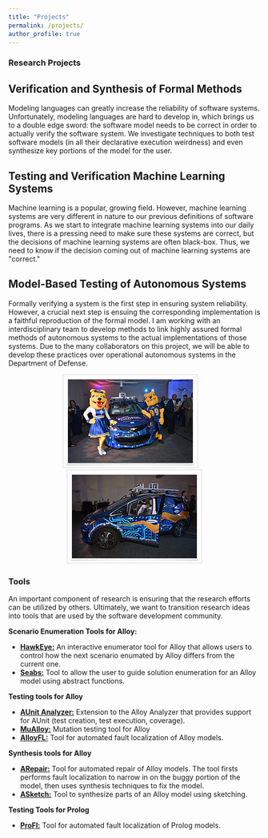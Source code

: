 ```yaml
---
title: "Projects"
permalink: /projects/
author_profile: true
---
```

<link href="https://fonts.googleapis.com/css?family=Comfortaa:300,400,700|Righteous" rel="stylesheet">

### <i class="fa fa-fw fa-cogs" aria-hidden="true"></i> Research Projects

## <i class="fa fa-fw fa-bug" aria-hidden="true"></i> Verification and Synthesis of Formal Methods
Modeling languages can greatly increase the reliability of software systems. Unfortunately, modeling languages are hard to develop in, which brings us to a double edge sword: the software model needs to be correct in order to actually verify the software system. We investigate techniques to both test software models (in all their declarative execution weirdness) and even synthesize key portions of the model for the user.

## <i class="fa fa-fw fa-book-reader" aria-hidden="true"></i> Testing and Verification Machine Learning Systems
Machine learning is a popular, growing field. However, machine learning systems are very different in nature to our previous definitions of software programs. As we start to integrate machine learning systems into our daily lives, there is a pressing need to make sure these systems are correct, but the decisions of machine learning systems are often black-box. Thus, we need to know if the decision coming out of machine learning systems are "correct."

## <i class="fa fa-fw fa-car" aria-hidden="true"></i> Model-Based Testing of Autonomous Systems 
Formally verifying a system is the first step in ensuring system reliability. However, a crucial next step is ensuing the corresponding implementation is a faithful reproduction of the formal model. I am working with an interdisciplinary team to develop methods to link highly assured formal methods of autonomous systems to the actual implementations of those systems. Due to the many collaborators on this project, we will be able to develop these practices over operational autonomous systems in the Department of Defense.

<center><img src="../images/auto2.png" alt="SAE-GM Autodrive Challenge"> &nbsp;&nbsp;&nbsp;<img src="../images/auto3.png" alt="SAE-GM Autodrive Challenge"></center>

### <i class="fa fa-fw fa-code-branch" aria-hidden="true"></i> Tools

An important component of research is ensuring that the research efforts can be utilized by others. Ultimately, we want to  transition research ideas into tools that are used by the software development community.

**Scenario Enumeration Tools for Alloy:**
* **[HawkEye:](https://github.com/alloy-hawkeye/Hawkeye)** An interactive enumerator tool for Alloy that allows users to control how the next scenario enumated by Alloy differs from the current one.
* **[Seabs:](https://github.com/Allisonius/Seabs)** Tool to allow the user to guide solution enumeration for an Alloy model using abstract functions.
 
**Testing tools for Alloy**
* **[AUnit Analyzer:](https://sites.google.com/view/aunitanalyzer)** Extension to the Alloy Analyzer that provides support for AUnit (test creation, test execution, coverage).
* **[MuAlloy:](https://github.com/kaiyuanw/MuAlloy)** Mutation testing tool for Alloy 
* **[AlloyFL:](https://AlloyFL.github.io)** Tool for automated fault localization of Alloy models.

**Synthesis tools for Alloy**
* **[ARepair:](https://github.com/kaiyuanw/ARepair)** Tool for automated repair of Alloy models. The tool firsts performs fault localization to narrow in on the buggy portion of the model, then uses synthesis techniques to fix the model.
* **[ASketch:](https://github.com/kaiyuanw/ASketch)** Tool to synthesize parts of an Alloy model using sketching.

**Testing Tools for Prolog**
* **[ProFl:](https://github.com/geoorge1d127/ProFl)** Tool for automated fault localization of Prolog models.
